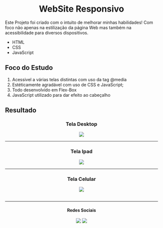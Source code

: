<h1 align="center" font-size = 14px>WebSite Responsivo</h1>
<p>Este Projeto foi criado com o intuito de melhorar minhas habilidades! Com foco não apenas na estilização da página Web mas também na acessibilidade para diversos dispositivos.</p>
<ul>
  <li>HTML</li>
  <li>CSS</li>
  <li>JavaScript</li>    
</ul>


<h2>Foco do Estudo</h2>
<ol>
  <li>Acessivel a várias telas distintas com uso da tag @media</li>
  <li>Estéticamente agradável com uso de CSS e JavaScript;</li>
  <li>Todo desenvolvido em Flex-Box</li>
  <li>JavaScript utilizado para dar efeito ao cabeçalho</li>
</ol>

<h2>Resultado</h2>

<div align="center">
  <h3>Tela Desktop</h3>
  <img src="https://github.com/NicolasHaubricht/Aplicativo-WebSite/assets/153787379/d0c1be3b-a84b-44ef-bb22-1e371cc56fa0" width="auto" />
</div>

<hr>

<div align="center">
  <h3>Tela Ipad</h3>
  <img src="https://github.com/NicolasHaubricht/Aplicativo-WebSite/assets/153787379/31f7c955-356e-42af-a6d8-1aee0209fda8"/>
</div>

<hr>

<div align="center">
  <h3>Tela Celular</h3>
  <img src="https://github.com/NicolasHaubricht/Aplicativo-WebSite/assets/153787379/96ee8cab-731d-4081-a337-e57a87c74ae2"/>
</div>

<br>

<hr>
<h4 align="center">Redes Sociais</h4>
<p align="center">
  <a href="https://www.instagram.com/nicolashaubricht1.9/" alt="Instagram">
  <img src="https://img.shields.io/badge/-Instagram-DF0174?style=for-the-badge&logo=instagram&logoColor=white&link=https://www.instagram.com/keidsondesigner/"/></a>
  
  <a href="www.linkedin.com/in/nicolas-haubricht" alt="Linkedin">
  <img src="https://img.shields.io/badge/-Linkedin-0e76a8?style=for-the-badge&logo=Linkedin&logoColor=white&link=https://www.linkedin.com/in/keidsonroby/" /></a>
</p> 





